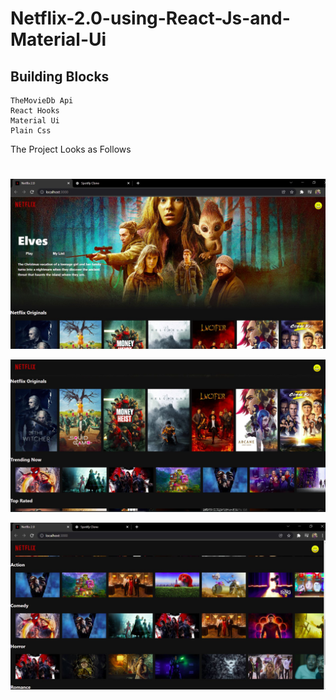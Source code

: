 # Netflix-2.0-using-React-Js-and-Material-Ui

## Building Blocks
  
    TheMovieDb Api
    React Hooks
    Material Ui
    Plain Css
The Project Looks as Follows
# 

![First Image](./demonstration/one.JPG) 

![Second Image](./demonstration/two.JPG) 

![Third Image](./demonstration/three.JPG) 



